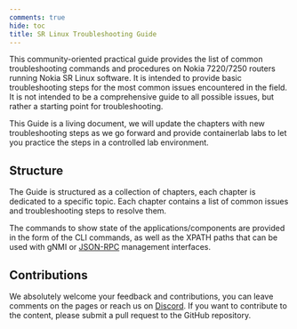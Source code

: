 ```yaml
---
comments: true
hide: toc
title: SR Linux Troubleshooting Guide
---
```


This community-oriented practical guide provides the list of common troubleshooting commands and procedures on Nokia 7220/7250 routers running Nokia SR Linux software. It is intended to provide basic troubleshooting steps for the most common issues encountered in the field. It is not intended to be a comprehensive guide to all possible issues, but rather a starting point for troubleshooting.

This Guide is a living document, we will update the chapters with new troubleshooting steps as we go forward and provide containerlab labs to let you practice the steps in a controlled lab environment.

## Structure

The Guide is structured as a collection of chapters, each chapter is dedicated to a specific topic. Each chapter contains a list of common issues and troubleshooting steps to resolve them.

The commands to show state of the applications/components are provided in the form of the CLI commands, as well as the XPATH paths that can be used with gNMI or [JSON-RPC](../programmability/json-rpc/basics.md) management interfaces.

## Contributions

We absolutely welcome your feedback and contributions, you can leave comments on the pages or reach us on [Discord](../../community.md#discord-server). If you want to contribute to the content, please submit a pull request to the GitHub repository.
